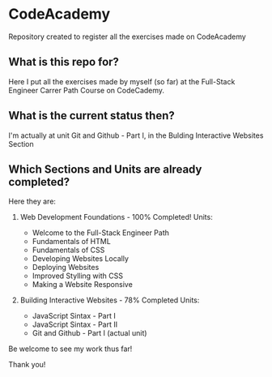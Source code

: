 # CodeAcademy
Repository created to register all the exercises made on CodeAcademy

## What is this repo for?
  
  Here I put all the exercises made by myself (so far) at the Full-Stack Engineer Carrer Path Course on CodeCademy.
  
## What is the current status then?

  I'm actually at unit Git and Github - Part I, in the Bulding Interactive Websites Section

## Which Sections and Units are already completed?

  Here they are:
  
  1. Web Development Foundations - 100% Completed!
    Units: 
      + Welcome to the Full-Stack Engineer Path
      + Fundamentals of HTML
      + Fundamentals of CSS
      + Developing Websites Locally
      + Deploying Websites
      + Improved Stylling with CSS
      + Making a Website Responsive
      
  2. Building Interactive Websites - 78% Completed
    Units:
      + JavaScript Sintax - Part I
      + JavaScript Sintax - Part II
      + Git and Github - Part I (actual unit)
      
   Be welcome to see my work thus far!
   
   Thank you!
      
